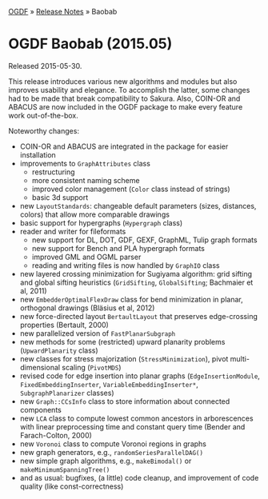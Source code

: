 [OGDF](../../README.md) » [Release Notes](../relnotes.md) » Baobab

# OGDF Baobab (2015.05)

Released 2015-05-30.

This release introduces various new algorithms and modules but also
improves usability and elegance. To accomplish the latter, some changes
had to be made that break compatibility to Sakura. Also, COIN-OR and ABACUS
are now included in the OGDF package to make every feature work out-of-the-box.

Noteworthy changes:
 * COIN-OR and ABACUS are integrated in the package for easier installation
 * improvements to `GraphAttributes` class
   * restructuring
   * more consistent naming scheme
   * improved color management (`Color` class instead of strings)
   * basic 3d support
 * new `LayoutStandards`: changeable default parameters (sizes, distances,
   colors) that allow more comparable drawings
 * basic support for hypergraphs (`Hypergraph` class)
 * reader and writer for fileformats
   * new support for DL, DOT, GDF, GEXF, GraphML, Tulip graph formats
   * new support for Bench and PLA hypergraph formats
   * improved GML and OGML parser
   * reading and writing files is now handled by `GraphIO` class
 * new layered crossing minimization for Sugiyama algorithm:
   grid sifting and global sifting heuristics (`GridSifting`,
   `GlobalSifting`; Bachmaier et al, 2011)
 * new `EmbedderOptimalFlexDraw` class for bend minimization in planar,
   orthogonal drawings (Bläsius et al, 2012)
 * new force-directed layout `BertaultLayout` that preserves
   edge-crossing properties (Bertault, 2000)
 * new parallelized version of `FastPlanarSubgraph`
 * new methods for some (restricted) upward planarity problems
   (`UpwardPlanarity` class)
 * new classes for stress majorization (`StressMinimization`),
   pivot multi-dimensional scaling (`PivotMDS`)
 * revised code for edge insertion into planar graphs (`EdgeInsertionModule`,
   `FixedEmbeddingInserter`, `VariableEmbeddingInserter*`,
   `SubgraphPlanarizer` classes)
 * new `Graph::CCsInfo` class to store information about connected components
 * new `LCA` class to compute lowest common ancestors in arborescences with
   linear preprocessing time and constant query time (Bender and
   Farach-Colton, 2000)
 * new `Voronoi` class to compute Voronoi regions in graphs
 * new graph generators, e.g., `randomSeriesParallelDAG()`
 * new simple graph algorithms, e.g., `makeBimodal()` or
   `makeMinimumSpanningTree()`
 * and as usual: bugfixes, (a little) code cleanup, and improvement of
   code quality (like const-correctness)
